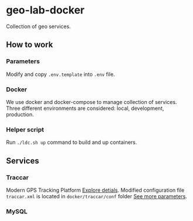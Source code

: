# geo-lab-docker
Collection of geo services.

## How to work

### Parameters
Modify and copy `.env.template` into `.env` file.

### Docker
We use docker and docker-compose to manage collection of services.
Three different environments are considered: local, development, production.

### Helper script
Run `./ldc.sh up` command to build and up containers.

## Services

### Traccar
Modern GPS Tracking Platform [Explore detials](https://www.traccar.org/documentation/).
Modified configuration file `traccar.xml` is located in `docker/traccar/conf` folder [See more parameters](https://www.traccar.org/configuration-file/).

### MySQL



